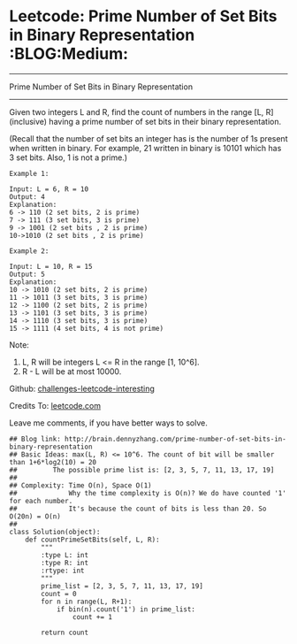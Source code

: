 # Leetcode: Prime Number of Set Bits in Binary Representation     :BLOG:Medium:


---

Prime Number of Set Bits in Binary Representation  

---

Given two integers L and R, find the count of numbers in the range [L, R] (inclusive) having a prime number of set bits in their binary representation.  

(Recall that the number of set bits an integer has is the number of 1s present when written in binary. For example, 21 written in binary is 10101 which has 3 set bits. Also, 1 is not a prime.)  

    Example 1:
    
    Input: L = 6, R = 10
    Output: 4
    Explanation:
    6 -> 110 (2 set bits, 2 is prime)
    7 -> 111 (3 set bits, 3 is prime)
    9 -> 1001 (2 set bits , 2 is prime)
    10->1010 (2 set bits , 2 is prime)

    Example 2:
    
    Input: L = 10, R = 15
    Output: 5
    Explanation:
    10 -> 1010 (2 set bits, 2 is prime)
    11 -> 1011 (3 set bits, 3 is prime)
    12 -> 1100 (2 set bits, 2 is prime)
    13 -> 1101 (3 set bits, 3 is prime)
    14 -> 1110 (3 set bits, 3 is prime)
    15 -> 1111 (4 set bits, 4 is not prime)

Note:  

1.  L, R will be integers L <= R in the range [1, 10^6].
2.  R - L will be at most 10000.

Github: [challenges-leetcode-interesting](https://github.com/DennyZhang/challenges-leetcode-interesting/tree/master/prime-number-of-set-bits-in-binary-representation)  

Credits To: [leetcode.com](https://leetcode.com/problems/prime-number-of-set-bits-in-binary-representation/description/)  

Leave me comments, if you have better ways to solve.  

    ## Blog link: http://brain.dennyzhang.com/prime-number-of-set-bits-in-binary-representation
    ## Basic Ideas: max(L, R) <= 10^6. The count of bit will be smaller than 1+6*log2(10) = 20
    ##         The possible prime list is: [2, 3, 5, 7, 11, 13, 17, 19]
    ##
    ## Complexity: Time O(n), Space O(1)
    ##             Why the time complexity is O(n)? We do have counted '1' for each number.
    ##             It's because the count of bits is less than 20. So O(20n) = O(n)
    ##
    class Solution(object):
        def countPrimeSetBits(self, L, R):
            """
            :type L: int
            :type R: int
            :rtype: int
            """
            prime_list = [2, 3, 5, 7, 11, 13, 17, 19]
            count = 0
            for n in range(L, R+1):
                if bin(n).count('1') in prime_list:
                    count += 1
    
            return count